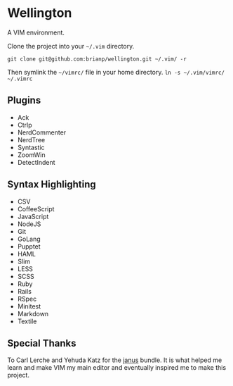 # Wellington

A VIM environment.

Clone the project into your `~/.vim` directory.

`git clone git@github.com:brianp/wellington.git ~/.vim/ -r`

Then symlink the `~/vimrc/` file in your home directory.
`ln -s ~/.vim/vimrc/ ~/.vimrc`

## Plugins
- Ack
- Ctrlp
- NerdCommenter
- NerdTree
- Syntastic
- ZoomWin
- DetectIndent

## Syntax Highlighting
- CSV
- CoffeeScript
- JavaScript
- NodeJS
- Git
- GoLang
- Pupptet
- HAML
- Slim
- LESS
- SCSS
- Ruby
- Rails
- RSpec
- Minitest
- Markdown
- Textile

## Special Thanks
To Carl Lerche and Yehuda Katz for the [janus](https://github.com/carlhuda/janus) bundle.
It is what helped me learn and make VIM my main editor and eventually inspired me to make this project.
